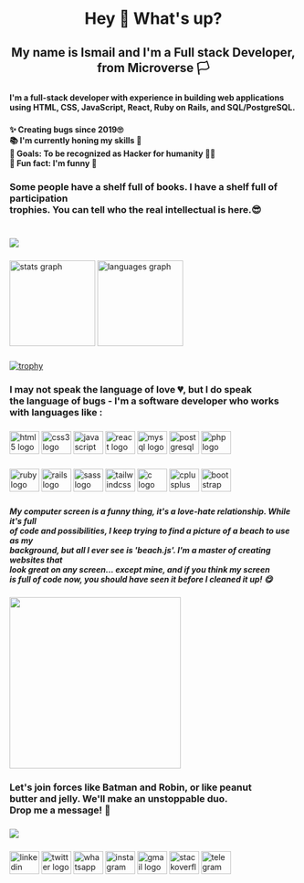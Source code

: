 <h1 align="center">Hey 👋 What's up?</h1>

###

<h2 align="center">My name is Ismail and I'm a Full stack Developer, from Microverse 🏳</h2>

###

<h4 align="left">I'm a full-stack developer with experience in building web applications <br>
  using HTML, CSS, JavaScript, React, Ruby on Rails, and SQL/PostgreSQL.</h4>

###

<h4 align="left">✨ Creating bugs since 2019🙄<br>📚 I'm currently honing my skills 🍧<br>🎯 Goals: To be recognized as Hacker for humanity 👌🏼<br>🎲 Fun fact: I'm funny 🤣</h4>

###


<h3 align="left">Some people have a shelf full of books. I have a shelf full  of participation<br> trophies. You can tell who the real intellectual is here.😎</h3>

###

<br clear="both">

<div align="left">
  <img src="https://visitor-badge.laobi.icu/badge?page_id=ismailmunyentwari9.ismailmunyentwari9&"  />
</div>

###

<div align="left">
  <img src="https://github-readme-stats.vercel.app/api?hide_title=false&hide_rank=false&show_icons=true&include_all_commits=true&count_private=true&disable_animations=false&theme=gruvbox&locale=en&hide_border=true&username=ismailmunyentwari9" height="150" alt="stats graph"  />
  <img src="https://github-readme-stats.vercel.app/api/top-langs?locale=en&hide_title=false&layout=compact&card_width=320&langs_count=5&theme=dracula&hide_border=false&username=ismailmunyentwari9" height="150" alt="languages graph"  />
</div>

###
[![trophy](https://github-profile-trophy.vercel.app/?username=ismailmunyentwari9)](https://github.com/ismailmunyentwari9)

<h3 align="left" >I may not speak the language of love 💔, but I do speak <br>
  the language of bugs - I'm a software developer who works <br> with languages like :</h3>

###



<div align="left">
  <img src="https://cdn.jsdelivr.net/gh/devicons/devicon/icons/html5/html5-original.svg" height="40" width="52" alt="html5 logo"  />
  <img src="https://cdn.jsdelivr.net/gh/devicons/devicon/icons/css3/css3-original.svg" height="40" width="52" alt="css3 logo"  />
  <img src="https://cdn.jsdelivr.net/gh/devicons/devicon/icons/javascript/javascript-original.svg" height="40" width="52" alt="javascript logo"  />
  <img src="https://cdn.jsdelivr.net/gh/devicons/devicon/icons/react/react-original.svg" height="40" width="52" alt="react logo"  />
  <img src="https://cdn.jsdelivr.net/gh/devicons/devicon/icons/mysql/mysql-original.svg" height="40" width="52" alt="mysql logo"  />
  <img src="https://cdn.jsdelivr.net/gh/devicons/devicon/icons/postgresql/postgresql-original.svg" height="40" width="52" alt="postgresql logo"  />
  <img src="https://cdn.jsdelivr.net/gh/devicons/devicon/icons/php/php-original.svg" height="40" width="52" alt="php logo"  />
</div>

###

<div align="left">
  <img src="https://cdn.jsdelivr.net/gh/devicons/devicon/icons/ruby/ruby-original.svg" height="40" width="52" alt="ruby logo"  />
  <img src="https://cdn.jsdelivr.net/gh/devicons/devicon/icons/rails/rails-original-wordmark.svg" height="40" width="52" alt="rails logo"  />
  <img src="https://cdn.jsdelivr.net/gh/devicons/devicon/icons/sass/sass-original.svg" height="40" width="52" alt="sass logo"  />
  <img src="https://cdn.jsdelivr.net/gh/devicons/devicon/icons/tailwindcss/tailwindcss-original-wordmark.svg" height="40" width="52" alt="tailwindcss logo"  />
  <img src="https://cdn.jsdelivr.net/gh/devicons/devicon/icons/c/c-original.svg" height="40" width="52" alt="c logo"  />
  <img src="https://cdn.jsdelivr.net/gh/devicons/devicon/icons/cplusplus/cplusplus-original.svg" height="40" width="52" alt="cplusplus logo"  />
  <img src="https://cdn.jsdelivr.net/gh/devicons/devicon/icons/bootstrap/bootstrap-original.svg" height="40" width="52" alt="bootstrap logo"  />
</div>

###

<h5 align="left">My computer screen is a funny thing, it's a love-hate relationship. While it's full <br> of code and possibilities, I keep trying to find a picture of a beach to use as my <br> background, but all I ever see is 'beach.js'. I'm a master  of creating websites that <br> look great on any screen... except mine, and if you think my screen <br> is full of code now, you should have seen it before I cleaned it up! 😋</h5>

###

<div align="left">
  <img height="300" src="https://s21870.pcdn.co/wp-content/uploads/2016/06/giphy-21.gif"  />
</div>

###

<h3 align="left">Let's join forces like Batman and Robin, or like peanut <br>butter and jelly. We'll make an unstoppable duo. <br>Drop me a message! 💌</h3>

###

<div align="left">
  <img src="https://profile-counter.glitch.me/ismailmunyentwari9/count.svg?"  />
</div>

###

<div align="left">
  <img src="https://raw.githubusercontent.com/maurodesouza/profile-readme-generator/master/src/assets/icons/social/linkedin/default.svg" width="52" height="40" alt="linkedin logo"  />
  <img src="https://raw.githubusercontent.com/maurodesouza/profile-readme-generator/master/src/assets/icons/social/twitter/default.svg" width="52" height="40" alt="twitter logo"  />
  <img src="https://raw.githubusercontent.com/maurodesouza/profile-readme-generator/master/src/assets/icons/social/whatsapp/default.svg" width="52" height="40" alt="whatsapp logo"  />
  <img src="https://raw.githubusercontent.com/maurodesouza/profile-readme-generator/master/src/assets/icons/social/instagram/default.svg" width="52" height="40" alt="instagram logo"  />
  <img src="https://raw.githubusercontent.com/maurodesouza/profile-readme-generator/master/src/assets/icons/social/gmail/default.svg" width="52" height="40" alt="gmail logo"  />
  <img src="https://raw.githubusercontent.com/maurodesouza/profile-readme-generator/master/src/assets/icons/social/stackoverflow/default.svg" width="52" height="40" alt="stackoverflow logo"  />
  <img src="https://raw.githubusercontent.com/maurodesouza/profile-readme-generator/master/src/assets/icons/social/telegram/default.svg" width="52" height="40" alt="telegram logo"  />
</div>


